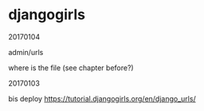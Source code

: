 # djangogirls

20170104

admin/urls

where is the file (see chapter before?)



20170103

bis deploy
https://tutorial.djangogirls.org/en/django_urls/
